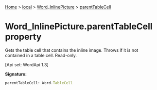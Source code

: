 [Home](./index) &gt; [local](local.md) &gt; [Word\_InlinePicture](local.word_inlinepicture.md) &gt; [parentTableCell](local.word_inlinepicture.parenttablecell.md)

# Word\_InlinePicture.parentTableCell property

Gets the table cell that contains the inline image. Throws if it is not contained in a table cell. Read-only. 

 \[Api set: WordApi 1.3\]

**Signature:**
```javascript
parentTableCell: Word.TableCell
```
